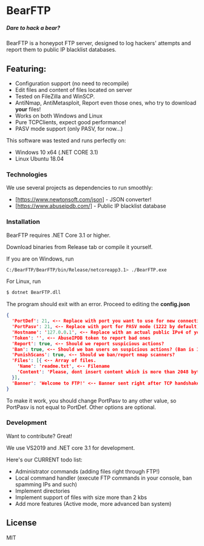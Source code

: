 # BearFTP
##### Dare to hack a bear?

BearFTP is a honeypot FTP server, designed to log hackers' attempts and report them to public IP blacklist databases.

## Featuring:

  - Configuration support (no need to recompile)
  - Edit files and content of files located on server
  - Tested on FileZilla and WinSCP.
  - AntiNmap, AntiMetasploit, Report even those ones, who try to download **your** files!
  - Works on both Windows and Linux
  - Pure TCPClients, expect good performance!
  - PASV mode support (only PASV, for now...)


This software was tested and runs perfectly on:
  - Windows 10 x64 (.NET CORE 3.1)
  - Linux Ubuntu 18.04

### Technologies

We use several projects as dependencies to run smoothly:

* [https://www.newtonsoft.com/json] - JSON converter!
* [https://www.abuseipdb.com/] - Public IP blacklist database

### Installation

BearFTP requires .NET Core 3.1 or higher.

Download binaries from Release tab or compile it yourself.

If you are on Windows, run
```sh
C:/BearFTP/BearFTP/bin/Release/netcoreapp3.1> ./BearFTP.exe
```
For Linux, run
```sh
$ dotnet BearFTP.dll
```
The program should exit with an error. Proceed to editing the **config.json**
```json
{
  'PortDef': 21, <-- Replace with port you want to use for new connections (21 by default)
  'PortPasv': 21, <-- Replace with port for PASV mode (1222 by default)
  'Hostname': '127.0.0.1', <-- Replace with an actual public IPv4 of your PC/server. Used to initiate PASV connections. Please use IPv4, we dont support domains
  'Token': '', <-- AbuseIPDB token to report bad ones
  'Report': true, <-- Should we report suspicious actions?
  'Ban': true, <-- Should we ban users on suspicious actions? (Ban is 1 hour long to prevent people from being double-reported)
  'PunishScans': true, <-- Should we ban/report nmap scanners?
  'Files': [{ <-- Array of files.
    'Name': 'readme.txt', <-- Filename
    'Content': 'Please, dont insert content which is more than 2048 bytes!' <-- Contents of files (string). No more than 2 kbs.
  }],
  'Banner': 'Welcome to FTP!' <-- Banner sent right after TCP handshake. %host% will be replaced with current hostname
}
```
To make it work, you should change PortPasv to any other value, so PortPasv is not equal to PortDef. Other options are optional.

### Development

Want to contribute? Great!

We use VS2019 and .NET core 3.1 for development.

Here's our CURRENT todo list:
- Administrator commands (adding files right through FTP!)
- Local command handler (execute FTP commands in your console, ban spamming IPs and such)
- Implement directories
- Implement support of files with size more than 2 kbs
- Add more features (Active mode, more advanced ban system)


License
----

MIT